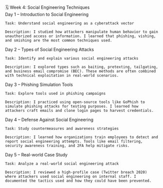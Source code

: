 🗓️ Week 4: Social Engineering Techniques\
Day 1 – Introduction to Social Engineering

    Task: Understand social engineering as a cyberattack vector

    Description: I studied how attackers manipulate human behavior to gain unauthorized access or information. I learned that phishing, vishing, and smishing are the most common techniques used.

Day 2 – Types of Social Engineering Attacks

    Task: Identify and explain various social engineering attacks

    Description: I explored types such as baiting, pretexting, tailgating, and business email compromise (BEC). These methods are often combined with technical exploitation in real-world scenarios.

Day 3 – Phishing Simulation Tools

    Task: Explore tools used in phishing campaigns

    Description: I practiced using open-source tools like GoPhish to simulate phishing attacks for testing purposes. I learned how attackers craft emails and clone login pages to harvest credentials.

Day 4 – Defense Against Social Engineering

    Task: Study countermeasures and awareness strategies

    Description: I learned how organizations train employees to detect and report social engineering attempts. Tools like email filtering, security awareness training, and 2FA help mitigate risks.

Day 5 – Real-world Case Study

    Task: Analyze a real-world social engineering attack

    Description: I reviewed a high-profile case (Twitter breach 2020) where attackers used social engineering on internal staff. I documented the tactics used and how they could have been prevented.
